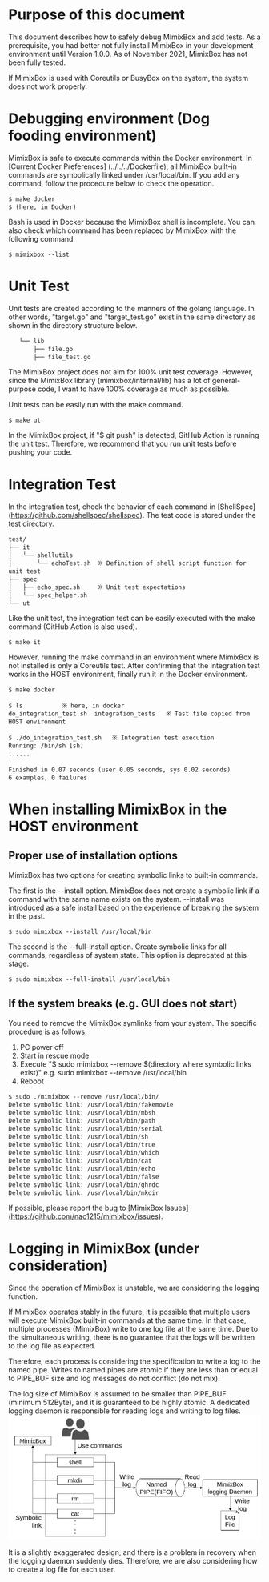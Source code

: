 # Purpose of this document
This document describes how to safely debug MimixBox and add tests. As a prerequisite, you had better not fully install MimixBox in your development environment until Version 1.0.0. As of November 2021, MimixBox has not been fully tested.  

If MimixBox is used with Coreutils or BusyBox on the system, the system does not work properly.

# Debugging environment (Dog fooding environment)
MimixBox is safe to execute commands within the Docker environment. In [Current Docker Preferences] (../../../Dockerfile), all MimixBox built-in commands are symbolically linked under /usr/local/bin. If you add any command, follow the procedure below to check the operation.
```
$ make docker
$ (here, in Docker) 
```
Bash is used in Docker because the MimixBox shell is incomplete. You can also check which command has been replaced by MimixBox with the following command.
```
$ mimixbox --list
```

# Unit Test
Unit tests are created according to the manners of the golang language. In other words, "target.go" and "target_test.go" exist in the same directory as shown in the directory structure below.
```
   └── lib
       ├── file.go
       ├── file_test.go
```
The MimixBox project does not aim for 100% unit test coverage. However, since the MimixBox library (mimixbox/internal/lib) has a lot of general-purpose code, I want to have 100% coverage as much as possible.

Unit tests can be easily run with the make command.
```
$ make ut
```
In the MimixBox project, if "$ git push" is detected, GitHub Action is running the unit test. Therefore, we recommend that you run unit tests before pushing your code.

# Integration Test
In the integration test, check the behavior of each command in [ShellSpec] (https://github.com/shellspec/shellspec). The test code is stored under the test directory.
```
test/
├── it
│   └── shellutils
│       └── echoTest.sh  ※ Definition of shell script function for unit test 
├── spec
│   ├── echo_spec.sh     ※ Unit test expectations
│   └── spec_helper.sh
└── ut
```
Like the unit test, the integration test can be easily executed with the make command (GitHub Action is also used).
```
$ make it
```
However, running the make command in an environment where MimixBox is not installed is only a Coreutils test. After confirming that the integration test works in the HOST environment, finally run it in the Docker environment.
```
$ make docker

$ ls           ※ here, in docker
do_integration_test.sh  integration_tests   ※ Test file copied from HOST environment

$ ./do_integration_test.sh   ※ Integration test execution
Running: /bin/sh [sh]
......

Finished in 0.07 seconds (user 0.05 seconds, sys 0.02 seconds)
6 examples, 0 failures
```

# When installing MimixBox in the HOST environment
## Proper use of installation options
MimixBox has two options for creating symbolic links to built-in commands.   

The first is the --install option. MimixBox does not create a symbolic link if a command with the same name exists on the system. --install was introduced as a safe install based on the experience of breaking the system in the past.
```
$ sudo mimixbox --install /usr/local/bin
```
The second is the --full-install option. Create symbolic links for all commands, regardless of system state. This option is deprecated at this stage.
```
$ sudo mimixbox --full-install /usr/local/bin
```
## If the system breaks (e.g. GUI does not start)
You need to remove the MimixBox symlinks from your system. The specific procedure is as follows.  

1. PC power off
2. Start in rescue mode
3. Execute "$ sudo mimixbox --remove $(directory where symbolic links exist)" 
   e.g. sudo mimixbox --remove /usr/local/bin
4. Reboot
```
$ sudo ./mimixbox --remove /usr/local/bin/
Delete symbolic link: /usr/local/bin/fakemovie
Delete symbolic link: /usr/local/bin/mbsh
Delete symbolic link: /usr/local/bin/path
Delete symbolic link: /usr/local/bin/serial
Delete symbolic link: /usr/local/bin/sh
Delete symbolic link: /usr/local/bin/true
Delete symbolic link: /usr/local/bin/which
Delete symbolic link: /usr/local/bin/cat
Delete symbolic link: /usr/local/bin/echo
Delete symbolic link: /usr/local/bin/false
Delete symbolic link: /usr/local/bin/ghrdc
Delete symbolic link: /usr/local/bin/mkdir
```
If possible, please report the bug to [MimixBox Issues] (https://github.com/nao1215/mimixbox/issues).

# Logging in MimixBox (under consideration)
Since the operation of MimixBox is unstable, we are considering the logging function.  

If MimixBox operates stably in the future, it is possible that multiple users will execute MimixBox built-in commands at the same time. In that case, multiple processes (MimixBox) write to one log file at the same time. Due to the simultaneous writing, there is no guarantee that the logs will be written to the log file as expected.  

Therefore, each process is considering the specification to write a log to the named pipe. Writes to named pipes are atomic if they are less than or equal to PIPE_BUF size and log messages do not conflict (do not mix).  

The log size of MimixBox is assumed to be smaller than PIPE_BUF (minimum 512Byte), and it is guaranteed to be highly atomic. A dedicated logging daemon is responsible for reading logs and writing to log files.
![MimixBox logging flow](/docs/images/debug_logging.jpg "MimixBox logging flow")

It is a slightly exaggerated design, and there is a problem in recovery when the logging daemon suddenly dies. Therefore, we are also considering how to create a log file for each user.  
